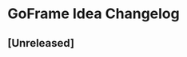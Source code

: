 <!-- Keep a Changelog guide -> https://keepachangelog.com -->

# GoFrame Idea Changelog

## [Unreleased]

